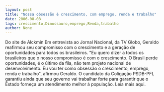 ```yaml
---
layout: post
title: "Nossa obsessão é crescimento, com emprego, renda e trabalho"
date: 2006-08-08
tags: crescimento,Dinossauro,emprego,Renda,trabalho
author: None
---
```

Do site de Alckmin
Em entrevista ao Jornal Nacional, da TV Globo, Geraldo reafirmou seu compromisso com o crescimento e a geração de oportunidades para todos os brasileiros. 
\"Eu quero dizer a todos os brasileiros que o nosso compromisso é com o crescimento. O Brasil perde oportunidades, é o último da fila, não tem projeto nacional de desenvolvimento. Eu vou ter como obsessão o crescimento,
 emprego, renda e trabalho\", afirmou Geraldo.
O candidato da Coligação PSDB-PFL garantiu ainda que seu governo vai trabalhar forte para garantir que o Estado forneça um atendimento melhor à população.
Leia mais aqui. 